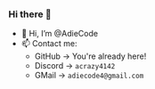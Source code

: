 ### Hi there 👋

- 👋 Hi, I’m @AdieCode
- 📫 Contact me:
    - GitHub → You're already here!
    - Discord → `acrazy4142`
    - GMail → `adiecode4@gmail.com`


<!--
- 👀 I can code in **TypeScript** using Svelte framework, and **C++**
**AdieCode/AdieCode** is a ✨ _special_ ✨ repository because its `README.md` (this file) appears on your GitHub profile.

Here are some ideas to get you started:

- 🔭 I’m currently working on ...
- 🌱 I’m currently learning ...
- 👯 I’m looking to collaborate on ...
- 🤔 I’m looking for help with ...
- 💬 Ask me about ...
- 📫 How to reach me: ...
- 😄 Pronouns: ...
- ⚡ Fun fact: ...
-->
